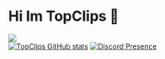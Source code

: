 # Hi Im TopClips 👋

![](https://komarev.com/ghpvc/?username=topclips)
<br>
[![TopClips GitHub stats](https://github-readme-stats.vercel.app/api?username=topclips)](https://github.com/topclips/github-readme-stats)
[![Discord Presence](https://lanyard.cnrad.dev/api/:b7345861df0c7cb8536171a846452e12)](https://discord.com/users/:878850717706756116)
